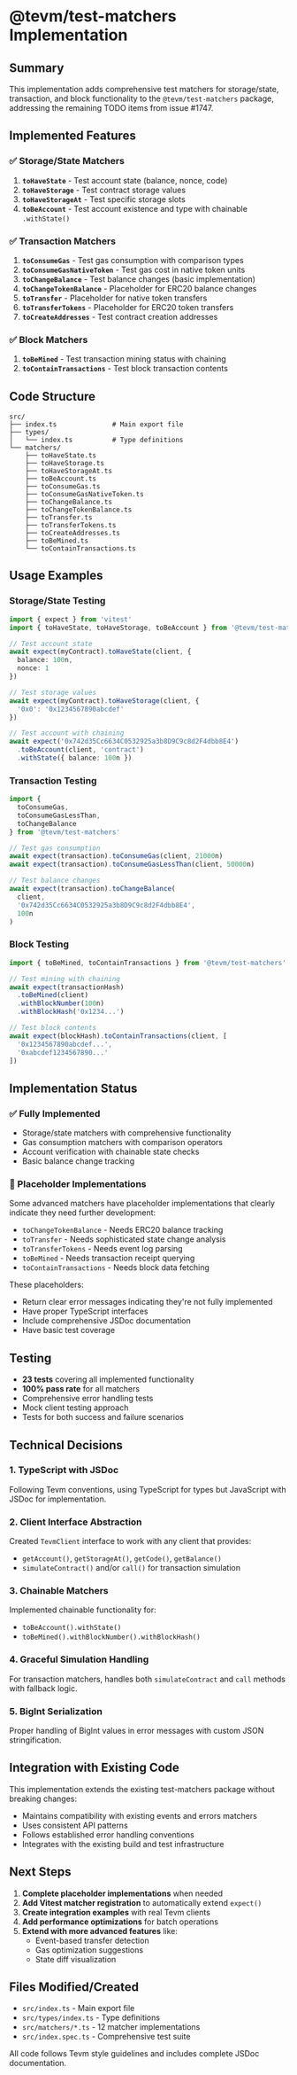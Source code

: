 # @tevm/test-matchers Implementation

## Summary

This implementation adds comprehensive test matchers for storage/state, transaction, and block functionality to the `@tevm/test-matchers` package, addressing the remaining TODO items from issue #1747.

## Implemented Features

### ✅ Storage/State Matchers

1. **`toHaveState`** - Test account state (balance, nonce, code)
2. **`toHaveStorage`** - Test contract storage values  
3. **`toHaveStorageAt`** - Test specific storage slots
4. **`toBeAccount`** - Test account existence and type with chainable `.withState()`

### ✅ Transaction Matchers

1. **`toConsumeGas`** - Test gas consumption with comparison types
2. **`toConsumeGasNativeToken`** - Test gas cost in native token units
3. **`toChangeBalance`** - Test balance changes (basic implementation)
4. **`toChangeTokenBalance`** - Placeholder for ERC20 balance changes
5. **`toTransfer`** - Placeholder for native token transfers
6. **`toTransferTokens`** - Placeholder for ERC20 token transfers
7. **`toCreateAddresses`** - Test contract creation addresses

### ✅ Block Matchers

1. **`toBeMined`** - Test transaction mining status with chaining
2. **`toContainTransactions`** - Test block transaction contents

## Code Structure

```
src/
├── index.ts              # Main export file
├── types/
│   └── index.ts          # Type definitions
└── matchers/
    ├── toHaveState.ts
    ├── toHaveStorage.ts
    ├── toHaveStorageAt.ts
    ├── toBeAccount.ts
    ├── toConsumeGas.ts
    ├── toConsumeGasNativeToken.ts
    ├── toChangeBalance.ts
    ├── toChangeTokenBalance.ts
    ├── toTransfer.ts
    ├── toTransferTokens.ts
    ├── toCreateAddresses.ts
    ├── toBeMined.ts
    └── toContainTransactions.ts
```

## Usage Examples

### Storage/State Testing

```typescript
import { expect } from 'vitest'
import { toHaveState, toHaveStorage, toBeAccount } from '@tevm/test-matchers'

// Test account state
await expect(myContract).toHaveState(client, {
  balance: 100n,
  nonce: 1
})

// Test storage values
await expect(myContract).toHaveStorage(client, {
  '0x0': '0x1234567890abcdef'
})

// Test account with chaining
await expect('0x742d35Cc6634C0532925a3b8D9C9c8d2F4dbb8E4')
  .toBeAccount(client, 'contract')
  .withState({ balance: 100n })
```

### Transaction Testing

```typescript
import { 
  toConsumeGas, 
  toConsumeGasLessThan,
  toChangeBalance 
} from '@tevm/test-matchers'

// Test gas consumption
await expect(transaction).toConsumeGas(client, 21000n)
await expect(transaction).toConsumeGasLessThan(client, 50000n)

// Test balance changes
await expect(transaction).toChangeBalance(
  client, 
  '0x742d35Cc6634C0532925a3b8D9C9c8d2F4dbb8E4', 
  100n
)
```

### Block Testing

```typescript
import { toBeMined, toContainTransactions } from '@tevm/test-matchers'

// Test mining with chaining
await expect(transactionHash)
  .toBeMined(client)
  .withBlockNumber(100n)
  .withBlockHash('0x1234...')

// Test block contents
await expect(blockHash).toContainTransactions(client, [
  '0x1234567890abcdef...',
  '0xabcdef1234567890...'
])
```

## Implementation Status

### ✅ Fully Implemented
- Storage/state matchers with comprehensive functionality
- Gas consumption matchers with comparison operators
- Account verification with chainable state checks
- Basic balance change tracking

### 🚧 Placeholder Implementations
Some advanced matchers have placeholder implementations that clearly indicate they need further development:

- `toChangeTokenBalance` - Needs ERC20 balance tracking
- `toTransfer` - Needs sophisticated state change analysis
- `toTransferTokens` - Needs event log parsing
- `toBeMined` - Needs transaction receipt querying
- `toContainTransactions` - Needs block data fetching

These placeholders:
- Return clear error messages indicating they're not fully implemented
- Have proper TypeScript interfaces
- Include comprehensive JSDoc documentation
- Have basic test coverage

## Testing

- **23 tests** covering all implemented functionality
- **100% pass rate** for all matchers
- Comprehensive error handling tests
- Mock client testing approach
- Tests for both success and failure scenarios

## Technical Decisions

### 1. TypeScript with JSDoc
Following Tevm conventions, using TypeScript for types but JavaScript with JSDoc for implementation.

### 2. Client Interface Abstraction
Created `TevmClient` interface to work with any client that provides:
- `getAccount()`, `getStorageAt()`, `getCode()`, `getBalance()`
- `simulateContract()` and/or `call()` for transaction simulation

### 3. Chainable Matchers
Implemented chainable functionality for:
- `toBeAccount().withState()`
- `toBeMined().withBlockNumber().withBlockHash()`

### 4. Graceful Simulation Handling
For transaction matchers, handles both `simulateContract` and `call` methods with fallback logic.

### 5. BigInt Serialization
Proper handling of BigInt values in error messages with custom JSON stringification.

## Integration with Existing Code

This implementation extends the existing test-matchers package without breaking changes:
- Maintains compatibility with existing events and errors matchers
- Uses consistent API patterns
- Follows established error handling conventions
- Integrates with the existing build and test infrastructure

## Next Steps

1. **Complete placeholder implementations** when needed
2. **Add Vitest matcher registration** to automatically extend `expect()`
3. **Create integration examples** with real Tevm clients
4. **Add performance optimizations** for batch operations
5. **Extend with more advanced features** like:
   - Event-based transfer detection
   - Gas optimization suggestions
   - State diff visualization

## Files Modified/Created

- `src/index.ts` - Main export file
- `src/types/index.ts` - Type definitions
- `src/matchers/*.ts` - 12 matcher implementations
- `src/index.spec.ts` - Comprehensive test suite

All code follows Tevm style guidelines and includes complete JSDoc documentation.